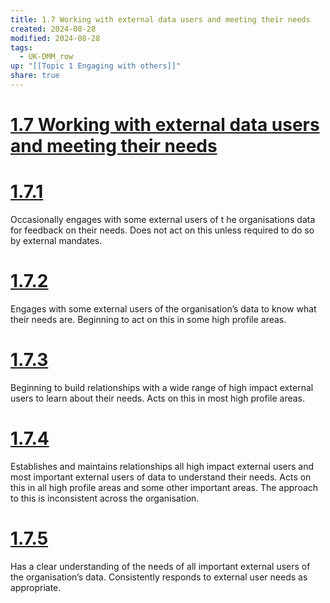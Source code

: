```yaml
---
title: 1.7 Working with external data users and meeting their needs
created: 2024-08-28
modified: 2024-08-28
tags:
  - UK-DMM_row
up: "[[Topic 1 Engaging with others]]"
share: true
---
```

# [1.7 Working with external data users and meeting their needs](1.7%20Working%20with%20external%20data%20users%20and%20meeting%20their%20needs.md)
# [1.7.1](1.7.1.md)

Occasionally engages with some external users of t he organisations data for feedback on their needs. Does not act on this unless required to do so by external mandates.

# [1.7.2](1.7.2.md)

Engages with some external users of the organisation’s data to know what their needs are. Beginning to act on this in some high profile areas.

# [1.7.3](1.7.3.md)

Beginning to build relationships with a wide range of high impact external users to learn about their needs. Acts on this in most high profile areas.

# [1.7.4](1.7.4.md)

Establishes and maintains relationships all high impact external users and most important external users of data to understand their needs. Acts on this in all high profile areas and some other important areas. The approach to this is inconsistent across the organisation.

# [1.7.5](1.7.5.md)

Has a clear understanding of the needs of all important external users of the organisation’s data. Consistently responds to external user needs as appropriate.
